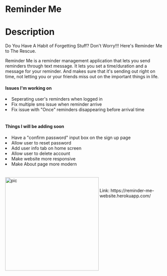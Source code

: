 # Reminder Me

# Description

Do You Have A Habit of Forgetting Stuff? Don't Worry!!!
Here's Reminder Me to The Rescue.

Reminder Me is a reminder management application
that lets you send reminders through text message.
It lets you set a time/duration and a message for your
reminder. And makes sure that it's sending out right on
time, not letting you or your friends miss out on the
important things in life.


<h4>Issues I'm working on</h4>
<li>Seperating user's reminders when logged in</li>
<li>Fix multiple sms issue when reminder arrive</li>
<li>Fix issue with "Once" reminders disappearing before arrival time</li>
<br />
<h4>Things I will be adding soon</h4>
<li>Have a "confirm password" input box on the sign up page</li>
<li>Allow user to reset password</li>
<li>Add user info tab on home screen</li>
<li>Allow user to delete account</li>
<li>Make website more responsive</li>
<li>Make About page more modern</li>

<br />
<br />
<img src="https://www.quickanddirtytips.com/sites/default/files/images/11666/types-of-reminders.png" alt="pic" width="300" align="left">
<br />
<br />
Link: https://reminder-me-website.herokuapp.com/
